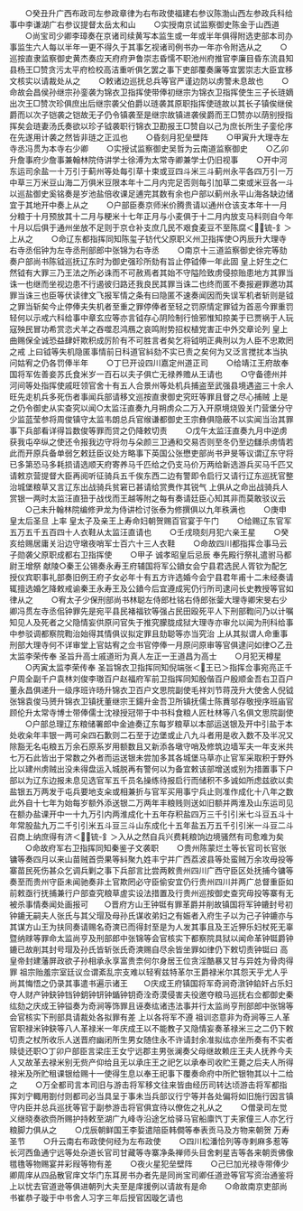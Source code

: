 <!-- { "loadSidebar": true } -->
　　○癸丑升广西布政司左参政章律为右布政使福建右参议陈渤山西左参政兵科给事中李谦湖广右参议提督太岳太和山
　　○实授南京试监察御史陈金于山西道
　　○尚宝司少卿李璋奏在京诸司续黄写本监生或一年或半年俱得附选吏部本司办事监生六人每以半年一更不得久于其事乞视诸司例书办一年亦令附选从之
　　○巡按直隶监察御史黄杰奏应天府府尹鲁崇志昏懦不职池州府推官李廉目昏东流县知县杨王□赞贪污太平府检校高洁重听俱乞罢之事下吏部覆奏廉等宜罢崇志大臣宜移文核实以请裁处从之
　　○敕诸边巡抚总兵等官严谨边防以虏警未息故也
　　○命故会昌侯孙继宗孙銮袭为锦衣卫指挥使带俸初继宗为锦衣卫指挥使生三子长琏嫡出次王□赞次珍俱庶出后继宗袭父伯爵以琏袭其原职指挥使琏故以其长子镇俟继侯爵而以次子铠袭之铠故无子仍令镇袭至是继宗故镇进袭侯爵而王□赞亦以荫别授指挥矣会琏妻汤氏奏欲以珍子钺袭职行锦衣卫勘报王□赞自以己为庶长所生子銮伦序在先遂用计袭之然皆非琏之正泒也
　　○昏刻月犯垒壁阵
　　○甲寅升大理寺左寺丞冯贯为本寺右少卿
　　○实授试监察御史吴哲为云南道监察御史
　　○乙卯升詹事府少詹事兼翰林院侍讲学士徐溥为太常寺卿兼学士仍旧视事
　　○开中河东运司余盐一十万引于蓟州等处每引草十束或豆四斗米三斗蓟州永平各四万引一万中草三万米豆山海二万俱米豆限本年十二月内完足否则每引加草二束或米豆各一斗以巡盐御史奚铭奏是岁池盐倍收课足逋完其数有余也户部以蓟州永平山海各缺边储宜于其地开中奏上从之
　　○户部臣奏京师米价腾贵请以通州仓该支本年十一月分粮于十月预放其十二月与粳米十七年正月与小麦俱于十二月内放支马料则自今年十月以后俱于通州坐放不足则于京仓补支庶几民不艰食麦豆不至陈腐＜锍-釒＞上从之
　　○命辽东都指挥同知陈玺子钫代父原职义州卫指挥使○丙辰升大理寺右寺丞佀钟为左寺丞刑部郎中张锦为右寺丞
　　○南京十三道监察御史徐完等劾奏户部尚书陈钺巡抚辽东时为御史强珍所劾有旨止停钺俸一年此固  皇上好生之仁然钺有大罪三乃王法之所必诛而不可赦焉者其始不守隘险致虏侵掠贻患地方其罪当诛一也继而坐视边患不行遏彼归路还我良民其罪当诛二也终而匿不奏报避罪邀功其罪当诛三也臣等伏读律文飞报军情之条有曰隐匿不速奏闻因而失误军机者斩则是钺之罪当斩矣今止停俸夫失机者至重之罪停俸者至轻之罚原情定罪钺为首恶今罪重罚轻何以示戒六科给事中章玄应等亦言钺存心阴险制行憸邪惟知掠美于已贾祸于人玩寇殃民冒功希赏恣犬羊之吞噬忍鸿鴈之哀鸣附势招权植党害正中外交章论列  皇上曲赐保全诚恐益肆奸欺积成厉阶有不可胜言者矣乞将钺明正典刑以为人臣不忠欺罔之戒  上曰钺等失机隐匿事情前日科道官紏劾不实已责之矣何为又泛言搅扰本当执问姑宥之仍各罚俸半年
　　○丁巳开设四川嘉定州道正司
　　○给靖江王府故奉国将军佐善妾苏氏食米岁一百石以夫子俱亡无禄养赡从王请也
　　○守备德州并河间等处指挥使戚旺领官舍十有五人合景州等处机兵捕盗至武强县境遇盗三十余人旺先走机兵多死伤者事闻兵部请移文巡按直隶御史究旺等罪且督之尽心捕贼  上是之仍令御史从实查究以闻○太监汪直奏九月朔虏众二万入开原境烧毁关门营堡分守少监蓝莹参将周俊镇守太监韦朗总兵官缑谦都御史王宗彝俱隐蔽不以实闻当治其罪事下兵部看详得旨数俊等罪而贷之仍降敕切责
　　○戊午太监汪直奏九月中逆虏获我屯卒纵之使还令报我边守将勿与朵颜三卫通和交易否则至冬仍至边讎杀虏情若此而开原兵备单弱乞敕廷臣议处方略事下英国公张懋吏部尚书尹旻等议谓辽东守将已多第恐马多耗损请选顺天府寄养马千匹给之仍支马价万两给新选游兵买马千匹又请敕京营提督大臣再阅听征骑兵五千俟东西二边有警即令启行又请行辽东巡抚官整治城堡粮草又言辽东出战骑兵贫窘已甚请给赏赉作其锐气  上俱从之命出战骑兵人赏银一两时太监汪直狃于战伐而王越等附之每有奏请廷臣心知其非而莫敢驳议云
　　○己未升翰林院编修尹龙为侍讲检讨张泰为修撰俱以九年秩满也
　　○庚申  皇太后圣旦  上率  皇太子及亲王上寿命妇朝贺赐百官宴于午门
　　○给赐辽东官军五万五千五百四十人衣鞋从太监汪直请也
　　○壬戌晓刻月犯六亲王星
　　○癸亥给赐居庸关沿边守墩夜哨军士百六十三人衣鞋
　　○命故四川都指挥佥事马云子勋袭父原职成都右卫指挥使
　　○甲子  诚孝昭皇后忌辰  奉先殿行祭礼遣驸马都尉王增祭  献陵○秦王公锡奏永寿王府辅国将军公鐼女会宁县君选民人胥钦为配乞授仪宾职事礼部奏旧例王府子女必年十有五方许选婚今会宁县君年甫十二未经奏请辄擅选婚乞降敕戒谕秦王永寿王及公鐼今后宜遵成宪仍行所司逮问长史教授等官如律从之
　　○宥太子少保刑部尚书林聪左侍郎杜铭右侍郎张蓥大理寺卿宋旻右少卿冯贯左寺丞佀钟罪先是宛平县民褚福钦等强占民田殴死平人下刑部鞫问乃以计嘱知见人及死者之父隐情妄供原问官失于推究朦胧成狱大理寺亦审允以闻为刑科给事中参驳调都察院鞫治始得其情俱议拟定罪且劾聪等亦当究治  上从其拟谓人命重事刑部大理寺何不详审堂上官姑宥之佥书官停俸一月原问原审等官俱逮问如律○乙丑太监李荣传奉  圣旨升高士戚道珩为真人左正一王道昌为高士
　　○月犯天樽星
　　○丙寅太监李荣传奉  圣旨锦衣卫指挥同知倪端张＜王已＞指挥佥事宛亮正千户周全副千户袁林刘俊李璈百户赵福府军前卫指挥同知殷偕百户殷顺金吾右卫百户董永昌俱递升一级序班许旸升锦衣卫百户文思院副使毛祥刘节蒋茂升大使舍人倪钺张锦袁俊马赟升锦衣卫镇抚董继宗王鍚升金吾卫所镇抚儒士陈蕡邬存敬授序班庙官顾伦升太常寺博士带俸儒士沈禄授冠带于中书科食粮人匠杜林等八名俱文思院副使
　　○户部总理辽东粮储署郎中金迪奏辽东每岁粮草以本部运送银及开中引盐于本处收籴年丰银一两可籴四石歉则二石至于边堡或止八九斗者用是收入数不及半况又除豁无名屯粮五万余石原系岁用额数且又新添各墩守哨及修筑边墙军夫一年支米共七万石此皆出于常数之外者而运送银未尝加多其各城堡马草亦止官军采取积于野外比以建州虏贼出没未得盘运入城脱再有警何以为备宜敕该部增送或别为措置事下户部以为辽东边报未息见选官军五千员名操练待报启行而储积不多诚如所虑兹欲以卖盐银五万两发于屯兵要地支籴或相兼折与官军买用事宁兵止则准作成化十八年之数此外自十七年为始每岁额外添送银二万两年丰粮贱则送如旧额并两淮及山东运司见在额办盐课开中一十九万引内两淮成化十五年存积盐四万三千引引米七斗豆五斗十年常股盐九万二千引引米五斗豆三斗山东成化十五年盐五万五千引引米一斗豆二斗召商上纳庶得有济＜锍-釒＞入从之然自兵兴费耗粮饷边境骚然有司愈难为矣
　　○命故府军右卫指挥同知秦鉴子文袭职
　　○贵州陈蒙烂土等长官司长官张镛等奏四月以来山苗贼首赍果等紏聚九姓丰宁并广西荔波县等处蛮贼万余攻毋投等寨苗民死伤甚众乞调兵剿之事下兵部言比尝两敕贵州四川广西守臣区处抚捕今镛等奏至而贵州守臣未闻驰奏非土官欺罔必守臣偷安宜仍行贵州四川并两广总督重臣如前敕亟行抚捕兼行户部查究粮草虗实设法措置及行贵州巡按御史查究毋投等寨有无被杀事情奏闻处画报可　　○晋府方山王钟铤有罪革爵并削故镇国将军钟鏕封号初钟鏕无嗣夫人张氏与其父瑁及母孙氏谋收弟妇之有娠者入府生子以为己子钟鏕亦与其谋方山王为扶同奏请赐名奇漺已而得封至是为人发其事且及王近狎乐妇杖死无辜暨纳赇等罪命太监尚亨及刑部郎中张锦等会官核实下都察院具狱以闻命革钟铤爵钟鏕已故削其封号瑁及孙氏皆斩张氏奇漺赐自尽余皆坐罪如律仍下敕切责钟铤曰  高皇帝封建藩屏政欲子孙相承永享富贵柰何尔身居王位贪淫酷暴又甘与异姓为骨肉得罪  祖宗贻羞宗室廷议佥谓紊乱宗支难以轻宥兹特革尔王爵禄米尔其怨天乎尤人乎尚其悔悟之仍录其事遣书遍示诸王　　○庆成王府镇国将军奇涧奇潡钟錎奸占乐妇夺人财产钟鈌钟铛钟鈅钟钘钟鍎钟钥奇洤奇漠侵害夫役邀夺粮马巡抚右佥都御史秦纮劾之庆成王钟镒奏为奇涧等饰罪且诬奏纮诸违法事并行太监尚亨刑部郎中张锦等会官核实下刑部具请裁处各拟罪有差  上以各将军不遵  祖训恣意非为奇涧等三人革官职禄米钟鈌等八人革禄米一年庆成王以不能教子又隐情妄奏革禄米三之二仍下敕切责之杖所收乐人送晋府幽闭所生男女随住永不许请封余准拟纮亦坐所奏有不实者赎徒还职○丁卯户部臣言梁庄王女宁远郡主男张澜奏父母继故赖庄王夫人抚养今夫人又故革去禄米别无赀产仰给且无以承庄王之祀乞以承奉司收贮王薨之后夫人所得禄米及所贮租课银给赐十一使得生息以奉王祀事下覆奏命府中所贮银物其以十二给之
　　○万全都司言本司旧与游击将军移文往来皆由经历司转达顷游击将军都指挥刘宁輙用劄付则都司必当具呈于事未当兵部议行宁等并各处偏将如旧施行因言镇守内臣并总兵巡抚等官于副参游击将官俱宜待以僚佐之礼从之
　　○僧录司左觉义继晓奏欲赍所赐护持敕至湖广九峰寺沿途乞给驿马官船廪饩丁夫家僮三人亦乞行粮脚力俱从之
　　○戊辰朝鲜国王李娎遣陪臣韩僴等奉表贡马及方物来朝贺  万寿圣节
　　○升云南右布政使何经为左布政使
　　○四川松潘恰列等寺剌麻多惹等长河西鱼通宁远等处杂道长官司甘藏等寺寨净条禅师头目舍剌星吉等各来朝贡佛像氆氇等物赐宴并彩叚等物有差
　　○夜火星犯垒壁阵
　　○己巳加光禄寺带俸少卿周庠从四品散官庠文华门东耳房书办者先是同尚宝司卿任道逊等官写资治通鉴将上以忧去官道逊等俱进朝列大夫至是庠援例以请故有是命
　　○命故南京吏部尚书崔恭子璇于中书舍人习字三年后授官因璇乞请也
